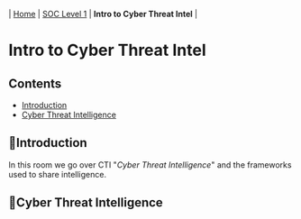 | [Home](../README.md) | [SOC Level 1](../SOClevel1.md) | **Intro to Cyber Threat Intel** |

# Intro to Cyber Threat Intel

## Contents
- [Introduction](#introduction)
- [Cyber Threat Intelligence](#cyberthreatintelligence)


## 📘Introduction

In this room we go over CTI "_Cyber Threat Intelligence_" and the frameworks used to share intelligence. 



## 📘Cyber Threat Intelligence
